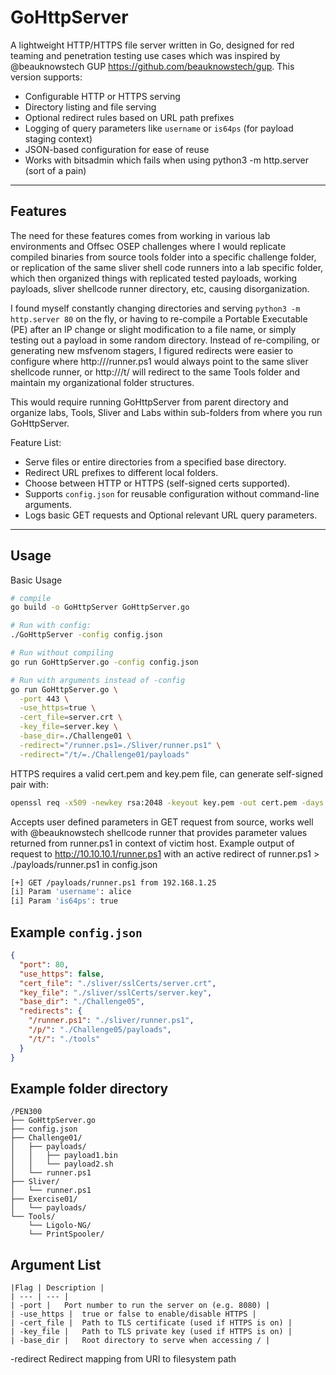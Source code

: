 # GoHttpServer

A lightweight HTTP/HTTPS file server written in Go, designed for red teaming and penetration testing use cases which was inspired by @beauknowstech GUP https://github.com/beauknowstech/gup. 
This version supports:

- Configurable HTTP or HTTPS serving
- Directory listing and file serving
- Optional redirect rules based on URL path prefixes
- Logging of query parameters like `username` or `is64ps` (for payload staging context)
- JSON-based configuration for ease of reuse
- Works with bitsadmin which fails when using python3 -m http.server (sort of a pain)

---

## Features

The need for these features comes from working in various lab environments and Offsec OSEP challenges where I would replicate compiled binaries from source tools folder into a specific challenge folder, or replication of the same sliver shell code runners into a lab specific folder, which then organized things with replicated tested payloads, working payloads, sliver shellcode runner directory, etc, causing disorganization. 

I found myself constantly changing directories and serving `python3 -m http.server 80` on the fly, or having to re-compile a Portable Executable (PE) after an IP change or slight modification to a file name, or simply testing out a payload in some random directory. Instead of re-compiling, or generating new msfvenom stagers, I figured redirects were easier to configure where http://<kaliIP>/runner.ps1 would always point to the same sliver shellcode runner, or http://<kaliIP>/t/ will redirect to the same Tools folder and maintain my organizational folder structures. 

This would require running GoHttpServer from parent directory and organize labs, Tools, Sliver and Labs within sub-folders from where you run GoHttpServer. 

Feature List: 
- Serve files or entire directories from a specified base directory. 
- Redirect URL prefixes to different local folders.
- Choose between HTTP or HTTPS (self-signed certs supported).
- Supports `config.json` for reusable configuration without command-line arguments.
- Logs basic GET requests and Optional relevant URL query parameters. 

---

## Usage 

Basic Usage
```bash
# compile
go build -o GoHttpServer GoHttpServer.go

# Run with config: 
./GoHttpServer -config config.json

# Run without compiling
go run GoHttpServer.go -config config.json

# Run with arguments instead of -config
go run GoHttpServer.go \
  -port 443 \
  -use_https=true \
  -cert_file=server.crt \
  -key_file=server.key \
  -base_dir=./Challenge01 \
  -redirect="/runner.ps1=./Sliver/runner.ps1" \
  -redirect="/t/=./Challenge01/payloads"
```

HTTPS requires a valid cert.pem and key.pem file, can generate self-signed pair with: 
```bash
openssl req -x509 -newkey rsa:2048 -keyout key.pem -out cert.pem -days 365 -nodes
```

Accepts user defined parameters in GET request from source, works well with @beauknowstech shellcode runner that provides parameter values returned from runner.ps1 in context of victim host. 
Example output of request to http://10.10.10.1/runner.ps1 with an active redirect of runner.ps1 > ./payloads/runner.ps1 in config.json
``` bash
[+] GET /payloads/runner.ps1 from 192.168.1.25
[i] Param 'username': alice
[i] Param 'is64ps': true
```

## Example `config.json`

```json
{
  "port": 80,
  "use_https": false,
  "cert_file": "./sliver/sslCerts/server.crt",
  "key_file": "./sliver/sslCerts/server.key",
  "base_dir": "./Challenge05",
  "redirects": {
    "/runner.ps1": "./sliver/runner.ps1",
    "/p/": "./Challenge05/payloads",
    "/t/": "./tools"
  }
}
```

## Example folder directory
```
/PEN300
├── GoHttpServer.go
├── config.json
├── Challenge01/
│   ├── payloads/
│   │   ├── payload1.bin
│   │   └── payload2.sh
│   └── runner.ps1
├── Sliver/
│   └── runner.ps1
├── Exercise01/
│   └── payloads/
└── Tools/
    └── Ligolo-NG/
    └── PrintSpooler/
```

## Argument List
```
|Flag |	Description |
| --- | --- |
| -port |	Port number to run the server on (e.g. 8080) |
| -use_https |	true or false to enable/disable HTTPS |
| -cert_file |	Path to TLS certificate (used if HTTPS is on) |
| -key_file |	Path to TLS private key (used if HTTPS is on) |
| -base_dir |	Root directory to serve when accessing / |
```
-redirect	Redirect mapping from URI to filesystem path
